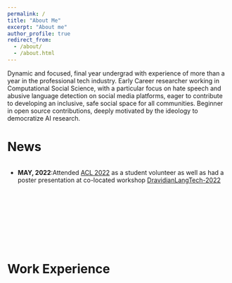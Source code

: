 ```yaml
---
permalink: /
title: "About Me"
excerpt: "About me"
author_profile: true
redirect_from: 
  - /about/
  - /about.html
---
```


Dynamic and focused, final year undergrad with experience of more than a year in the professional tech industry. Early Career researcher working in Computational Social Science, with a particular focus on hate speech and abusive language detection on social media platforms, eager to contribute to developing an inclusive, safe social space for all communities. Beginner in open source contributions, deeply motivated by the ideology to democratize AI research.

# News

<div style="overflow-y:scroll; height:12em;">
<ul>
<li class="a"><strong>MAY, 2022</strong>:Attended <a href="https://www.2022.aclweb.org/" target="_blank">ACL 2022</a> as a student volunteer as well as had a poster presentation at co-located workshop <a href="https://dravidianlangtech.github.io/2022/" target="_blank">DravidianLangTech-2022</a> </li>
</ul>
</div>
<br>

# Work Experience

